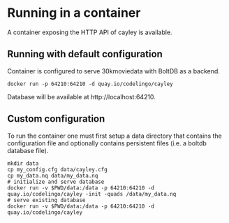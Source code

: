 # Running in a container

A container exposing the HTTP API of cayley is available.

## Running with default configuration

Container is configured to serve 30kmoviedata with BoltDB as a backend.

```
docker run -p 64210:64210 -d quay.io/codelingo/cayley
```

Database will be available at http://localhost:64210.

## Custom configuration

To run the container one must first setup a data directory that contains the configuration file and optionally contains persistent files (i.e. a boltdb database file).

```
mkdir data
cp my_config.cfg data/cayley.cfg
cp my_data.nq data/my_data.nq
# initialize and serve database
docker run -v $PWD/data:/data -p 64210:64210 -d quay.io/codelingo/cayley -init -quads /data/my_data.nq
# serve existing database
docker run -v $PWD/data:/data -p 64210:64210 -d quay.io/codelingo/cayley
```
